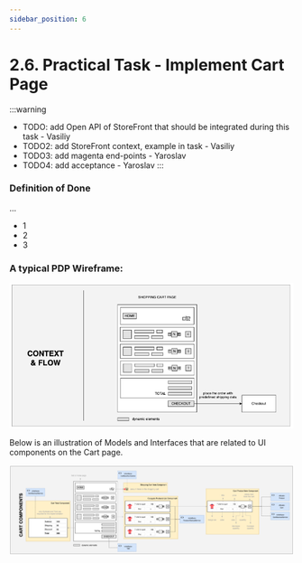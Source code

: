 ```yaml
---
sidebar_position: 6
---
```


# 2.6. Practical Task - Implement Cart Page

:::warning
- TODO: add Open API of StoreFront that should be integrated during this task - Vasiliy
- TODO2: add StoreFront context, example in task - Vasiliy
- TODO3: add magenta end-points - Yaroslav
- TODO4: add acceptance - Yaroslav
:::

### Definition of Done

...

- 1
- 2
- 3

### A typical PDP Wireframe:

![assets/cart-wireframe.png](assets/cart-wireframe.png)

Below is an illustration of Models and Interfaces that are related to UI components on the Cart page.

![cart-components.png](assets/cart-components.png)
